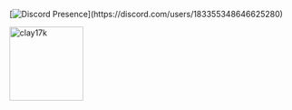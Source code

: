 [![Discord Presence](https://lanyard-profile-readme.vercel.app/api/183355348646625280?theme=dark&bg=000000&animated=true&hideDiscrim=true&borderRadius=10px&idleMessage=Probably%20doing%20something%20else...)](https://discord.com/users/183355348646625280)



<div>
    <div>
    <img src="https://count.getloli.com/get/@:clay17k?theme=clay17k" alt="clay17k" height="130px"/>
<div>
